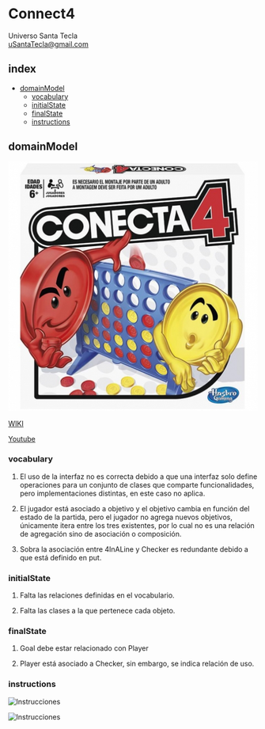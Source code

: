 # Connect4
Universo Santa Tecla  
[uSantaTecla@gmail.com](mailto:uSantaTecla@gmail.com)  

## index

* [domainModel](#domainModel)  
    * [vocabulary](#vocabulary)  
    * [initialState](#initialState)  
    * [finalState](#finalState)
    * [instructions](#instructions)  

## domainModel  

![connect4](../docs/images/conecta4.jpg)  

[WIKI](https://es.wikipedia.org/wiki/Conecta_4)

[Youtube](https://www.youtube.com/watch?v=JBSbiilzg9U)


### vocabulary

1. El uso de la interfaz no es correcta debido a que una interfaz solo define operaciones para un conjunto de clases que comparte funcionalidades, pero implementaciones distintas, en este caso no aplica.

2. El jugador está asociado a objetivo y el objetivo cambia en función del estado de la partida, pero el jugador no agrega nuevos objetivos, únicamente itera entre los tres existentes, por lo cual no es una relación de agregación sino de asociación o composición.

3. Sobra la asociación entre 4InALine y Checker es redundante debido a que está definido en put.
  
### initialState  
  
1. Falta las relaciones definidas en el vocabulario.

2. Falta las clases a la que pertenece cada objeto.
  
### finalState 
1. Goal debe estar relacionado con Player
   
2. Player está asociado a Checker, sin embargo, se indica relación de uso.

### instructions  
  
![Instrucciones]()  
  
![Instrucciones]()  
  
 
